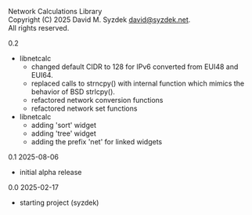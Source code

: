 
Network Calculations Library  
Copyright (C) 2025 David M. Syzdek <david@syzdek.net>.  
All rights reserved.  

0.2
   * libnetcalc
     - changed default CIDR to 128 for IPv6 converted from EUI48 and EUI64.
     - replaced calls to strncpy() with internal function which
       mimics the behavior of BSD strlcpy().
     - refactored network conversion functions
     - refactored network set functions
   * libnetcalc
     - adding 'sort' widget
     - adding 'tree' widget
     - adding the prefix 'net' for linked widgets

0.1 2025-08-06
   - initial alpha release

0.0 2025-02-17
   - starting project (syzdek)

